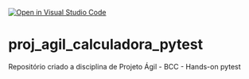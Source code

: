 [![Open in Visual Studio Code](https://classroom.github.com/assets/open-in-vscode-c66648af7eb3fe8bc4f294546bfd86ef473780cde1dea487d3c4ff354943c9ae.svg)](https://classroom.github.com/online_ide?assignment_repo_id=8277925&assignment_repo_type=AssignmentRepo)
# proj_agil_calculadora_pytest
Repositório criado a disciplina de Projeto Ágil - BCC - Hands-on pytest
